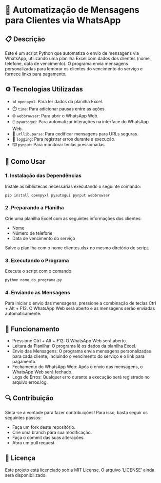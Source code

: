 # 🤖 Automatização de Mensagens para Clientes via WhatsApp

## 📋 Descrição

Este é um script Python que automatiza o envio de mensagens via WhatsApp, utilizando uma planilha Excel com dados dos clientes (nome, telefone, data de vencimento). O programa envia mensagens personalizadas para lembrar os clientes do vencimento do serviço e fornece links para pagamento.

## ⚙️ Tecnologias Utilizadas

- 📊 `openpyxl`: Para ler dados da planilha Excel.
- ⏱️ `time`: Para adicionar pausas entre as ações.
- 🌐 `webbrowser`: Para abrir o WhatsApp Web.
- 🖱️ `pyautogui`: Para automatizar interações na interface do WhatsApp Web.
- 🔐 `urllib.parse`: Para codificar mensagens para URLs seguras.
- 📜 `logging`: Para registrar erros durante a execução.
- ⌨️ `pynput`: Para monitorar teclas pressionadas.

## 🚀 Como Usar

### 1. Instalação das Dependências

Instale as bibliotecas necessárias executando o seguinte comando:

```bash
pip install openpyxl pyautogui pynput webbrowser
```

### 2. Preparando a Planilha

Crie uma planilha Excel com as seguintes informações dos clientes:

- Nome
- Número de telefone
- Data de vencimento do serviço

Salve a planilha com o nome clientes.xlsx no mesmo diretório do script.

### 3. Executando o Programa

Execute o script com o comando:

```bash
python nome_do_programa.py
```

### 4. Enviando as Mensagens

Para iniciar o envio das mensagens, pressione a combinação de teclas Ctrl + Alt + F12. O WhatsApp Web será aberto e as mensagens serão enviadas automaticamente.

## 🔧 Funcionamento

- Pressione Ctrl + Alt + F12: O WhatsApp Web será aberto.
- Leitura da Planilha: O programa lê os dados da planilha Excel.
- Envio das Mensagens: O programa envia mensagens personalizadas para cada cliente, incluindo o vencimento do serviço e o link para pagamento.
- Fechamento do WhatsApp Web: Após o envio das mensagens, o WhatsApp Web será fechado.
- Logs de Erros: Qualquer erro durante a execução será registrado no arquivo erros.log.

## 🔍 Contribuição

Sinta-se à vontade para fazer contribuições! Para isso, basta seguir os seguintes passos:

- Faça um fork deste repositório.
- Crie uma branch para sua modificação.
- Faça o commit das suas alterações.
- Abra um pull request.

## 📄 Licença
Este projeto está licenciado sob a MIT License. O arquivo 'LICENSE' ainda será disponibilizado.
